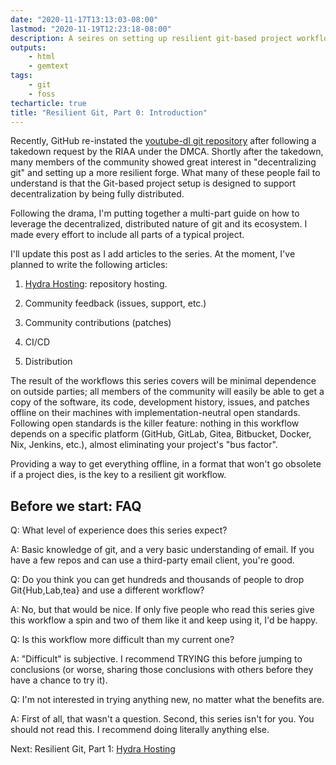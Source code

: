```yaml
---
date: "2020-11-17T13:13:03-08:00"
lastmod: "2020-11-19T12:23:18-08:00"
description: A seires on setting up resilient git-based project workflows, free of vendor lock-in.
outputs:
    - html
    - gemtext
tags:
    - git
    - foss
techarticle: true
title: "Resilient Git, Part 0: Introduction"
---
```


<div itemprop="backstory">

Recently, GitHub re-instated the [youtube-dl git repository](https://github.com/ytdl-org/youtube-dl) after following a takedown request by the RIAA under the DMCA. Shortly after the takedown, many members of the community showed great interest in "decentralizing git" and setting up a more resilient forge. What many of these people fail to understand is that the Git-based project setup is designed to support decentralization by being fully distributed.

Following the drama, I'm putting together a multi-part guide on how to leverage the decentralized, distributed nature of git and its ecosystem. I made every effort to include all parts of a typical project.

</div>

I'll update this post as I add articles to the series. At the moment, I've planned to write the following articles:

1. [Hydra Hosting](/2020/11/18/git-workflow-1.html): repository hosting.

2. Community feedback (issues, support, etc.)

3. Community contributions (patches)

4. CI/CD

5. Distribution

The result of the workflows this series covers will be minimal dependence on outside parties; all members of the community will easily be able to get a copy of the software, its code, development history, issues, and patches offline on their machines with implementation-neutral open standards. Following open standards is the killer feature: nothing in this workflow depends on a specific platform (GitHub, GitLab, Gitea, Bitbucket, Docker, Nix, Jenkins, etc.), almost eliminating your project's "bus factor".

Providing a way to get everything offline, in a format that won't go obsolete if a project dies, is the key to a resilient git workflow.

Before we start: FAQ
--------------------

Q: What level of experience does this series expect?

A: Basic knowledge of git, and a very basic understanding of email. If you have a few repos and can use a third-party email client, you're good.

Q: Do you think you can get hundreds and thousands of people to drop Git{Hub,Lab,tea} and use a different workflow?

A: No, but that would be nice. If only five people who read this series give this workflow a spin and two of them like it and keep using it, I'd be happy.

Q: Is this workflow more difficult than my current one?

A: "Difficult" is subjective. I recommend TRYING this before jumping to conclusions (or worse, sharing those conclusions with others before they have a chance to try it).

Q: I'm not interested in trying anything new, no matter what the benefits are.

A: First of all, that wasn't a question. Second, this series isn't for you. You should not read this. I recommend doing literally anything else.

Next: Resilient Git, Part 1: [Hydra Hosting](/2020/11/18/git-workflow-1.html)

